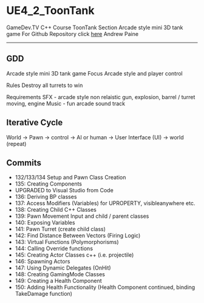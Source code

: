 # UE4_2_ToonTank
GameDev.TV C++ Course ToonTank Section
Arcade style mini 3D tank game
For Github Repository click [here](https://github.com/chineseburn/UE4_2_ToonTank)
Andrew Paine

---
## GDD

Arcade style mini 3D tank game
Focus Arcade style and player control

Rules
Destroy all turrets to win

Requirements
SFX - arcade style non relaistic gun, explosion, barrel / turret moving, engine
Music - fun arcade sound track

## Iterative Cycle
World -> Pawn -> control -> AI or human -> User Interface (UI) -> world (repeat)


## Commits
* 132/133/134 Setup and Pawn Class Creation
* 135: Creating Components
* UPGRADED to Visual Studio from Code
* 136: Deriving BP classes
* 137: Access Modifiers (Variables) for UPROPERTY, visibleanywhere etc.
* 138: Creating Child C++ Classes
* 139: Pawn Movement Input and child / parent classes
* 140: Exposing Variables
* 141: Pawn Turret (create child class)
* 142: Find Distance Between Vectors (Firing Logic)
* 143: Virtual Functions (Polymorphorisms)
* 144: Calling Override functions
* 145: Creating Actor Classes c++ (i.e. projectile)
* 146: Spawning Actors
* 147: Using Dynamic Delegates (OnHit)
* 148: Creating GamingMode Classes
* 149: Creating a Health Component
* 150: Adding Health Functionality (Health Component continued, binding TakeDamage function)